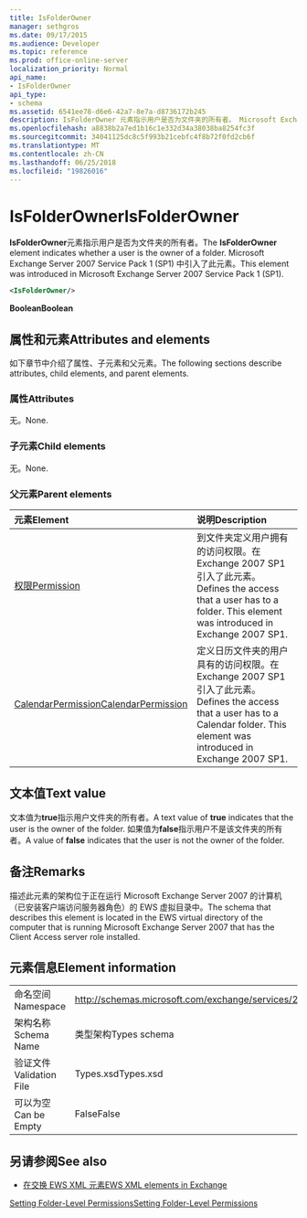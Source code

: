 ```yaml
---
title: IsFolderOwner
manager: sethgros
ms.date: 09/17/2015
ms.audience: Developer
ms.topic: reference
ms.prod: office-online-server
localization_priority: Normal
api_name:
- IsFolderOwner
api_type:
- schema
ms.assetid: 6541ee78-d6e6-42a7-8e7a-d8736172b245
description: IsFolderOwner 元素指示用户是否为文件夹的所有者。 Microsoft Exchange Server 2007 Service Pack 1 (SP1) 中引入了此元素。
ms.openlocfilehash: a8838b2a7ed1b16c1e332d34a38038ba8254fc3f
ms.sourcegitcommit: 34041125dc8c5f993b21cebfc4f8b72f0fd2cb6f
ms.translationtype: MT
ms.contentlocale: zh-CN
ms.lasthandoff: 06/25/2018
ms.locfileid: "19826016"
---
```

# <a name="isfolderowner"></a><span data-ttu-id="ce93d-104">IsFolderOwner</span><span class="sxs-lookup"><span data-stu-id="ce93d-104">IsFolderOwner</span></span>

<span data-ttu-id="ce93d-105">**IsFolderOwner**元素指示用户是否为文件夹的所有者。</span><span class="sxs-lookup"><span data-stu-id="ce93d-105">The **IsFolderOwner** element indicates whether a user is the owner of a folder.</span></span> <span data-ttu-id="ce93d-106">Microsoft Exchange Server 2007 Service Pack 1 (SP1) 中引入了此元素。</span><span class="sxs-lookup"><span data-stu-id="ce93d-106">This element was introduced in Microsoft Exchange Server 2007 Service Pack 1 (SP1).</span></span> 
  
```xml
<IsFolderOwner/>
```

 <span data-ttu-id="ce93d-107">**Boolean**</span><span class="sxs-lookup"><span data-stu-id="ce93d-107">**Boolean**</span></span>
## <a name="attributes-and-elements"></a><span data-ttu-id="ce93d-108">属性和元素</span><span class="sxs-lookup"><span data-stu-id="ce93d-108">Attributes and elements</span></span>

<span data-ttu-id="ce93d-109">如下章节中介绍了属性、子元素和父元素。</span><span class="sxs-lookup"><span data-stu-id="ce93d-109">The following sections describe attributes, child elements, and parent elements.</span></span>
  
### <a name="attributes"></a><span data-ttu-id="ce93d-110">属性</span><span class="sxs-lookup"><span data-stu-id="ce93d-110">Attributes</span></span>

<span data-ttu-id="ce93d-111">无。</span><span class="sxs-lookup"><span data-stu-id="ce93d-111">None.</span></span>
  
### <a name="child-elements"></a><span data-ttu-id="ce93d-112">子元素</span><span class="sxs-lookup"><span data-stu-id="ce93d-112">Child elements</span></span>

<span data-ttu-id="ce93d-113">无。</span><span class="sxs-lookup"><span data-stu-id="ce93d-113">None.</span></span>
  
### <a name="parent-elements"></a><span data-ttu-id="ce93d-114">父元素</span><span class="sxs-lookup"><span data-stu-id="ce93d-114">Parent elements</span></span>

|<span data-ttu-id="ce93d-115">**元素**</span><span class="sxs-lookup"><span data-stu-id="ce93d-115">**Element**</span></span>|<span data-ttu-id="ce93d-116">**说明**</span><span class="sxs-lookup"><span data-stu-id="ce93d-116">**Description**</span></span>|
|:-----|:-----|
|[<span data-ttu-id="ce93d-117">权限</span><span class="sxs-lookup"><span data-stu-id="ce93d-117">Permission</span></span>](permission.md) <br/> |<span data-ttu-id="ce93d-p103">到文件夹定义用户拥有的访问权限。在 Exchange 2007 SP1 引入了此元素。</span><span class="sxs-lookup"><span data-stu-id="ce93d-p103">Defines the access that a user has to a folder. This element was introduced in Exchange 2007 SP1.</span></span>  <br/> |
|[<span data-ttu-id="ce93d-120">CalendarPermission</span><span class="sxs-lookup"><span data-stu-id="ce93d-120">CalendarPermission</span></span>](calendarpermission.md) <br/> |<span data-ttu-id="ce93d-p104">定义日历文件夹的用户具有的访问权限。在 Exchange 2007 SP1 引入了此元素。</span><span class="sxs-lookup"><span data-stu-id="ce93d-p104">Defines the access that a user has to a Calendar folder. This element was introduced in Exchange 2007 SP1.</span></span>  <br/> |
   
## <a name="text-value"></a><span data-ttu-id="ce93d-123">文本值</span><span class="sxs-lookup"><span data-stu-id="ce93d-123">Text value</span></span>

<span data-ttu-id="ce93d-124">文本值为**true**指示用户文件夹的所有者。</span><span class="sxs-lookup"><span data-stu-id="ce93d-124">A text value of **true** indicates that the user is the owner of the folder.</span></span> <span data-ttu-id="ce93d-125">如果值为**false**指示用户不是该文件夹的所有者。</span><span class="sxs-lookup"><span data-stu-id="ce93d-125">A value of **false** indicates that the user is not the owner of the folder.</span></span> 
  
## <a name="remarks"></a><span data-ttu-id="ce93d-126">备注</span><span class="sxs-lookup"><span data-stu-id="ce93d-126">Remarks</span></span>

<span data-ttu-id="ce93d-127">描述此元素的架构位于正在运行 Microsoft Exchange Server 2007 的计算机（已安装客户端访问服务器角色）的 EWS 虚拟目录中。</span><span class="sxs-lookup"><span data-stu-id="ce93d-127">The schema that describes this element is located in the EWS virtual directory of the computer that is running Microsoft Exchange Server 2007 that has the Client Access server role installed.</span></span>
  
## <a name="element-information"></a><span data-ttu-id="ce93d-128">元素信息</span><span class="sxs-lookup"><span data-stu-id="ce93d-128">Element information</span></span>

|||
|:-----|:-----|
|<span data-ttu-id="ce93d-129">命名空间</span><span class="sxs-lookup"><span data-stu-id="ce93d-129">Namespace</span></span>  <br/> |http://schemas.microsoft.com/exchange/services/2006/types  <br/> |
|<span data-ttu-id="ce93d-130">架构名称</span><span class="sxs-lookup"><span data-stu-id="ce93d-130">Schema Name</span></span>  <br/> |<span data-ttu-id="ce93d-131">类型架构</span><span class="sxs-lookup"><span data-stu-id="ce93d-131">Types schema</span></span>  <br/> |
|<span data-ttu-id="ce93d-132">验证文件</span><span class="sxs-lookup"><span data-stu-id="ce93d-132">Validation File</span></span>  <br/> |<span data-ttu-id="ce93d-133">Types.xsd</span><span class="sxs-lookup"><span data-stu-id="ce93d-133">Types.xsd</span></span>  <br/> |
|<span data-ttu-id="ce93d-134">可以为空</span><span class="sxs-lookup"><span data-stu-id="ce93d-134">Can be Empty</span></span>  <br/> |<span data-ttu-id="ce93d-135">False</span><span class="sxs-lookup"><span data-stu-id="ce93d-135">False</span></span>  <br/> |
   
## <a name="see-also"></a><span data-ttu-id="ce93d-136">另请参阅</span><span class="sxs-lookup"><span data-stu-id="ce93d-136">See also</span></span>



- [<span data-ttu-id="ce93d-137">在交换 EWS XML 元素</span><span class="sxs-lookup"><span data-stu-id="ce93d-137">EWS XML elements in Exchange</span></span>](ews-xml-elements-in-exchange.md)


[<span data-ttu-id="ce93d-138">Setting Folder-Level Permissions</span><span class="sxs-lookup"><span data-stu-id="ce93d-138">Setting Folder-Level Permissions</span></span>](http://msdn.microsoft.com/library/c7530e86-5112-401c-b10a-9c054ae59f07%28Office.15%29.aspx)

